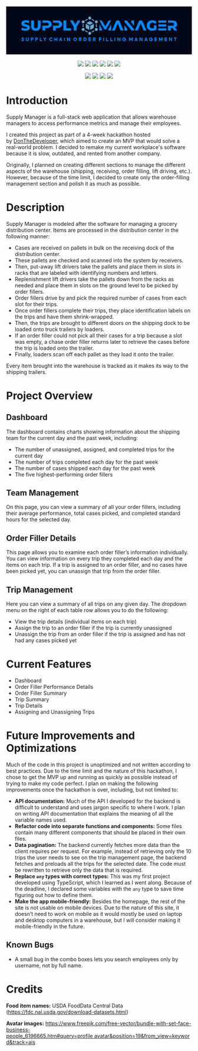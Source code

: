 <div align="center">
  
  ![Title](/public/title.png?raw=true "Supply Manager Title")
  
</div>
<p align="center">
  <img src="https://img.shields.io/badge/TypeScript-blue?style=for-the-badge&logo=typescript&logoColor=white">
  <img src="https://img.shields.io/badge/javascript-%23323330.svg?style=for-the-badge&logo=javascript&logoColor=%23F7DF1E">
  <img src="https://img.shields.io/badge/react-%2320232a.svg?style=for-the-badge&logo=react&logoColor=%2361DAFB">
  <img src="https://img.shields.io/badge/tailwindcss-%2338B2AC.svg?style=for-the-badge&logo=tailwind-css&logoColor=white">
  <img src="https://img.shields.io/badge/shadcn%2Fui-black?style=for-the-badge&logo=shadcn&logoColor=white">
  <img src="https://img.shields.io/badge/Recharts-turquoise?style=for-the-badge">
</p>
<p align="center">
  <img src="https://img.shields.io/badge/Next.js-000?logo=nextdotjs&logoColor=fff&style=for-the-badge">
  <img src="https://img.shields.io/badge/Prisma-3982CE?style=for-the-badge&logo=Prisma&logoColor=white">
  <img src="https://img.shields.io/badge/postgres-%23316192.svg?style=for-the-badge&logo=postgresql&logoColor=white">
  <img src="https://img.shields.io/badge/Neon-brightgreen?style=for-the-badge">
</p>

# Introduction

Supply Manager is a full-stack web application that allows warehouse managers to access performance metrics and manage their employees.

I created this project as part of a 4-week hackathon hosted by [DonTheDeveloper](https://www.youtube.com/@DonTheDeveloper), which aimed to create an MVP that would solve a real-world problem. I decided to remake my current workplace's software because it is slow, outdated, and rented from another company.

Originally, I planned on creating different sections to manage the different aspects of the warehouse (shipping, receiving, order filling, lift driving, etc.). However, because of the time limit, I decided to create only the order-filling management section and polish it as much as possible.

# Description

Supply Manager is modeled after the software for managing a grocery distribution center. Items are processed in the distribution center in the following manner:

- Cases are received on pallets in bulk on the receiving dock of the distribution center.
- These pallets are checked and scanned into the system by receivers.
- Then, put-away lift drivers take the pallets and place them in slots in racks that are labeled with identifying numbers and letters.
- Replenishment lift drivers take the pallets down from the racks as needed and place them in slots on the ground level to be picked by order fillers.
- Order fillers drive by and pick the required number of cases from each slot for their trips.
- Once order fillers complete their trips, they place identification labels on the trips and have them shrink-wrapped.
- Then, the trips are brought to different doors on the shipping dock to be loaded onto truck trailers by loaders.
- If an order filler could not pick all their cases for a trip because a slot was empty, a chase order filler returns later to retrieve the cases before the trip is loaded onto the trailer.
- Finally, loaders scan off each pallet as they load it onto the trailer.

Every item brought into the warehouse is tracked as it makes its way to the shipping trailers.

# Project Overview

## Dashboard

The dashboard contains charts showing information about the shipping team for the current day and the past week, including:

- The number of unassigned, assigned, and completed trips for the current day
- The number of trips completed each day for the past week
- The number of cases shipped each day for the past week
- The five highest-performing order fillers

## Team Management

On this page, you can view a summary of all your order fillers, including their average performance, total cases picked, and completed standard hours for the selected day.

## Order Filler Details

This page allows you to examine each order filler’s information individually. You can view information on every trip they completed each day and the items on each trip. If a trip is assigned to an order filler, and no cases have been picked yet, you can unassign that trip from the order filler.

## Trip Management

Here you can view a summary of all trips on any given day. The dropdown menu on the right of each table row allows you to do the following:

- View the trip details (individual items on each trip)
- Assign the trip to an order filler if the trip is currently unassigned
- Unassign the trip from an order filler if the trip is assigned and has not had any cases picked yet

# Current Features

- Dashboard
- Order Filler Performance Details
- Order Filler Summary
- Trip Summary
- Trip Details
- Assigning and Unassigning Trips

# Future Improvements and Optimizations

Much of the code in this project is unoptimized and not written according to best practices. Due to the time limit and the nature of this hackathon, I chose to get the MVP up and running as quickly as possible instead of trying to make my code perfect. I plan on making the following improvements once the hackathon is over, including, but not limited to:

- **API documentation:** Much of the API I developed for the backend is difficult to understand and uses jargon specific to where I work. I plan on writing API documentation that explains the meaning of all the variable names used.
- **Refactor code into separate functions and components:** Some files contain many different components that should be placed in their own files.
- **Data pagination:** The backend currently fetches more data than the client requires per request. For example, instead of retrieving only the 10 trips the user needs to see on the trip management page, the backend fetches and preloads all the trips for the selected date. The code must be rewritten to retrieve only the data that is required.
- **Replace `any` types with correct types:** This was my first project developed using TypeScript, which I learned as I went along. Because of the deadline, I declared some variables with the `any` type to save time figuring out how to define them.
- **Make the app mobile-friendly:** Besides the homepage, the rest of the site is not usable on mobile devices. Due to the nature of this site, it doesn’t need to work on mobile as it would mostly be used on laptop and desktop computers in a warehouse, but I will consider making it mobile-friendly in the future.

## Known Bugs

- A small bug in the combo boxes lets you search employees only by username, not by full name.

# Credits

**Food item names:** USDA FoodData Central Data (https://fdc.nal.usda.gov/download-datasets.html)

**Avatar images:** https://www.freepik.com/free-vector/bundle-with-set-face-business-people_6196665.htm#query=profile avatar&position=19&from_view=keyword&track=ais
